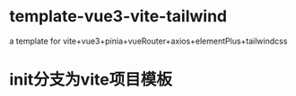 # template-vue3-vite-tailwind
a template for vite+vue3+pinia+vueRouter+axios+elementPlus+tailwindcss
# init分支为vite项目模板
